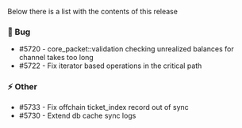 Below there is a list with the contents of this release

### 🐛 Bug

- #5720 - core_packet::validation checking unrealized balances for channel takes too long
- #5722 - Fix iterator based operations in the critical path

### ⚡ Other

- #5733 - Fix offchain ticket_index record out of sync
- #5730 - Extend db cache sync logs
